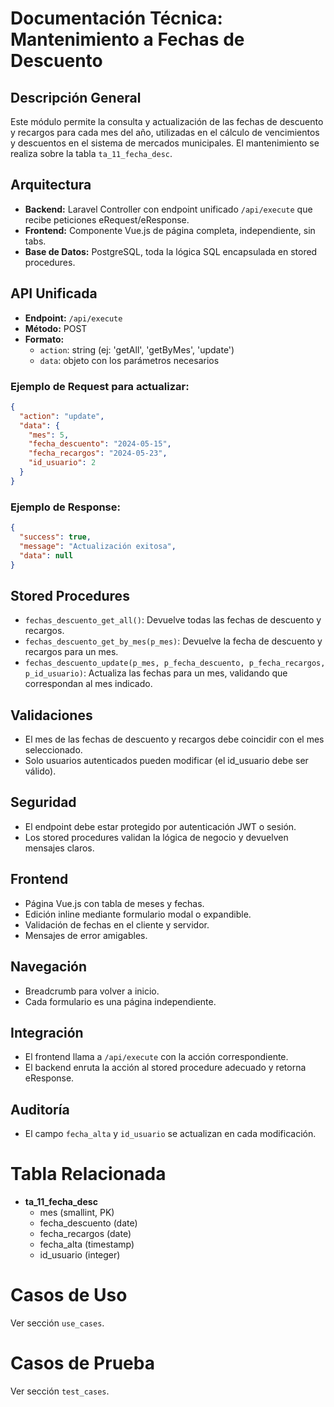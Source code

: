 # Documentación Técnica: Mantenimiento a Fechas de Descuento

## Descripción General
Este módulo permite la consulta y actualización de las fechas de descuento y recargos para cada mes del año, utilizadas en el cálculo de vencimientos y descuentos en el sistema de mercados municipales. El mantenimiento se realiza sobre la tabla `ta_11_fecha_desc`.

## Arquitectura
- **Backend:** Laravel Controller con endpoint unificado `/api/execute` que recibe peticiones eRequest/eResponse.
- **Frontend:** Componente Vue.js de página completa, independiente, sin tabs.
- **Base de Datos:** PostgreSQL, toda la lógica SQL encapsulada en stored procedures.

## API Unificada
- **Endpoint:** `/api/execute`
- **Método:** POST
- **Formato:**
  - `action`: string (ej: 'getAll', 'getByMes', 'update')
  - `data`: objeto con los parámetros necesarios

### Ejemplo de Request para actualizar:
```json
{
  "action": "update",
  "data": {
    "mes": 5,
    "fecha_descuento": "2024-05-15",
    "fecha_recargos": "2024-05-23",
    "id_usuario": 2
  }
}
```

### Ejemplo de Response:
```json
{
  "success": true,
  "message": "Actualización exitosa",
  "data": null
}
```

## Stored Procedures
- `fechas_descuento_get_all()`: Devuelve todas las fechas de descuento y recargos.
- `fechas_descuento_get_by_mes(p_mes)`: Devuelve la fecha de descuento y recargos para un mes.
- `fechas_descuento_update(p_mes, p_fecha_descuento, p_fecha_recargos, p_id_usuario)`: Actualiza las fechas para un mes, validando que correspondan al mes indicado.

## Validaciones
- El mes de las fechas de descuento y recargos debe coincidir con el mes seleccionado.
- Solo usuarios autenticados pueden modificar (el id_usuario debe ser válido).

## Seguridad
- El endpoint debe estar protegido por autenticación JWT o sesión.
- Los stored procedures validan la lógica de negocio y devuelven mensajes claros.

## Frontend
- Página Vue.js con tabla de meses y fechas.
- Edición inline mediante formulario modal o expandible.
- Validación de fechas en el cliente y servidor.
- Mensajes de error amigables.

## Navegación
- Breadcrumb para volver a inicio.
- Cada formulario es una página independiente.

## Integración
- El frontend llama a `/api/execute` con la acción correspondiente.
- El backend enruta la acción al stored procedure adecuado y retorna eResponse.

## Auditoría
- El campo `fecha_alta` y `id_usuario` se actualizan en cada modificación.

# Tabla Relacionada
- **ta_11_fecha_desc**
  - mes (smallint, PK)
  - fecha_descuento (date)
  - fecha_recargos (date)
  - fecha_alta (timestamp)
  - id_usuario (integer)

# Casos de Uso
Ver sección `use_cases`.

# Casos de Prueba
Ver sección `test_cases`.
